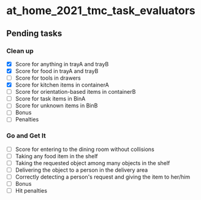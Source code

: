 # at_home_2021_tmc_task_evaluators

## Pending tasks
### Clean up
- [x] Score for anything in trayA and trayB
- [x] Score for food in trayA and trayB
- [ ] Score for tools in drawers
- [x] Score for kitchen items in containerA
- [ ] Score for orientation-based items in containerB
- [ ] Score for task items in BinA
- [ ] Score for unknown items in BinB
- [ ] Bonus
- [ ] Penalties

### Go and Get It
- [ ] Score for entering to the dining room without collisions
- [ ] Taking any food item in the shelf
- [ ] Taking the requested object among many objects in the shelf
- [ ] Delivering the object to a person in the delivery area
- [ ] Correctly detecting a person's request and giving the item to her/him
- [ ] Bonus
- [ ] Hit penalties
